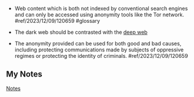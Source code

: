 - Web content which is both not indexed by conventional search engines and can only be accessed using anonymity tools like the Tor network. #ref/2023/12/09/120659 #glossary

- The dark web should be contrasted with the [deep web](deep-web.md)
- The anonymity provided can be used for both good and bad causes, including protecting communications made by subjects of oppressive regimes or protecting the identity of criminals.   #ref/2023/12/09/120659
## My Notes
[Notes](mynotes/dark-web-notes.md)
